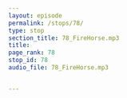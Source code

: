 ```yaml
---
layout: episode
permalink: /stops/78/
type: stop
section_title: 78_FireHorse.mp3
title: 
page_rank: 78
stop_id: 78
audio_file: 78_FireHorse.mp3


---
```

